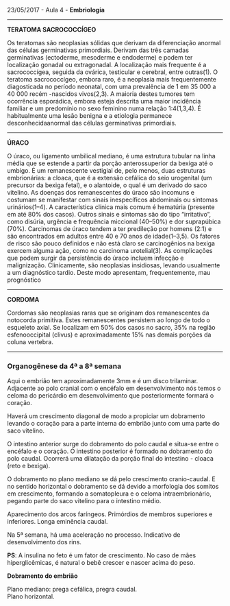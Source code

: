 23/05/2017 - Aula 4 - **Embriologia**

---

**TERATOMA SACROCOCCÍGEO**

Os teratomas são neoplasias sólidas que derivam da diferenciação anormal das células germinativas primordiais. Derivam das três camadas germinativas \(ectoderme, mesoderme e endoderme\) e podem ter localização gonadal ou extragonadal. A localização mais frequente é a sacrococcígea, seguida da ovárica, testicular e cerebral, entre outras\(1\). O teratoma sacrococcígeo, embora raro, é a neoplasia mais frequentemente diagosticada no período neonatal, com uma prevalência de 1 em 35 000 a 40 000 recém -nascidos vivos\(2,3\). A maioria destes tumores tem ocorrência esporádica, embora esteja descrita uma maior incidência familiar e um predomínio no sexo feminino numa relação 1:4\(1,3,4\). É habitualmente uma lesão benigna e a etiologia permanece desconhecidaanormal das células germinativas primordiais.

---

**ÚRACO**

O úraco, ou ligamento umbilical mediano, é uma estrutura tubular na linha média que se estende a partir da porção anterossuperior da bexiga até o umbigo. É um remanescente vestigial de, pelo menos, duas estruturas embrionárias: a cloaca, que é a extensão cefálica do seio urogenital \(um precursor da bexiga fetal\), e o alantoide, o qual é um derivado do saco vitelino. As doenças dos remanescentes do úraco são incomuns e costumam se manifestar com sinais inespecíficos abdominais ou sintomas urinários\(1–4\). A característica clínica mais comum é hematúria \(presente em até 80% dos casos\). Outros sinais e sintomas são do tipo “irritativo”, como disúria, urgência e frequência miccional \(40–50%\) e dor suprapúbica \(70%\). Carcinomas de úraco tendem a ter predileção por homens \(2:1\) e são encontrados em adultos entre 40 e 70 anos de idade\(1–3,5\). Os fatores de risco são pouco definidos e não está claro se carcinogênios na bexiga exercem alguma ação, como no carcinoma urotelial\(3\). As complicações que podem surgir da persistência do úraco incluem infecção e malignização. Clinicamente, são neoplasias insidiosas, levando usualmente a um diagnóstico tardio. Deste modo apresentam, frequentemente, mau prognóstico

---

**CORDOMA**

Cordomas são neoplasias raras que se originam dos remanescentes da notocorda primitiva. Estes remanescentes persistem ao longo de todo o esqueleto axial. Se localizam em 50% dos casos no sacro, 35% na região esfenooccipital \(clivus\) e aproximadamente 15% nas demais porções da coluna vertebra.

---

### Organogênese da 4ª a 8ª semana

Aqui o embrião tem aproximadamente 3mm e é um disco trilaminar. Adjacente ao polo cranial com o encéfalo em desenvolvimento nós temos o celoma do pericárdio em desenvolvimento que posteriormente formará o coração.

Haverá um crescimento diagonal de modo a propiciar um dobramento levando o coração para a parte interna do embrião junto com uma parte do saco vitelino.

O intestino anterior surge do dobramento do polo caudal e situa-se entre o encéfalo e o coração. O intestino posterior é formado no dobramento do polo caudal. Ocorrerá uma dilatação da porção final do intestino - cloaca \(reto e bexiga\).

O dobramento no plano mediano se dá pelo crescimento cranio-caudal. E no sentido horizontal o dobramento se dá devido a morfologia dos somitos em crescimento, formando a somatopleura e o celoma intraembrionário, pegando parte do saco vitelino para o intestino médio.

Aparecimento dos arcos faríngeos. Primórdios de membros superiores e inferiores. Longa eminência caudal.

Na 5ª semana, há uma aceleração no processo. Indicativo de desenvolvimento dos rins.



**PS**: A insulina no feto é um fator de crescimento. No caso de mães hiperglicêmicas, é natural o bebê crescer e nascer acima do peso.

**Dobramento do embrião**

Plano mediano: prega cefálica, pregra caudal.  
Plano horizontal.

